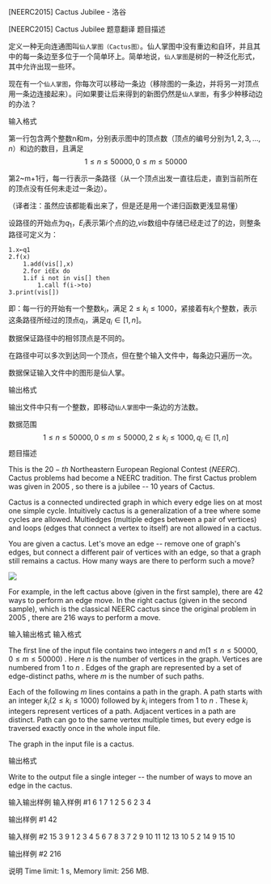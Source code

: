 



[NEERC2015] Cactus Jubilee - 洛谷














[NEERC2015] Cactus Jubilee
题意翻译
题目描述

定义一种无向连通图叫`仙人掌图（Cactus图）`。仙人掌图中没有重边和自环，并且其中的每一条边至多位于一个简单环上。简单地说，`仙人掌图`是树的一种泛化形式，其中允许出现一些环。

现在有一个`仙人掌图`，你每次可以移动一条边（移除图的一条边，并将另一对顶点用一条边连接起来）。问如果要让后来得到的新图仍然是`仙人掌图`，有多少种移动边的办法？

输入格式

第一行包含两个整数n和m，分别表示图中的顶点数（顶点的编号分别为${1,2,3,...,n}$）和边的数目，且满足
$$1≤n≤50000,0≤m≤50000$$

第2~m+1行，每一行表示一条路径（从一个顶点出发一直往后走，直到当前所在的顶点没有任何未走过一条边）。

（译者注：虽然应该都能看出来了，但是还是用一个递归函数更浅显易懂）

设路径的开始点为$q_1$，$E_i$表示第$i$个点的边,$vis$数组中存储已经走过了的边，则整条路径可定义为：
```
1.x←q1
2.f(x)
	1.add(vis[],x)
	2.for i∈Ex do
	1.if i not in vis[] then
		1.call f(i->to)
3.print(vis[])
```
即：每一行的开始有一个整数$k_i$，满足
$2≤k_i≤1000$，紧接着有$k_i$个整数，表示这条路径所经过的顶点$q_i$，满足$q_i∈[1,n]$。

数据保证路径中的相邻顶点是不同的。

在路径中可以多次到达同一个顶点，但在整个输入文件中，每条边只遍历一次。

数据保证输入文件中的图形是仙人掌。

输出格式

输出文件中只有一个整数，即移动`仙人掌图`中一条边的方法数。

数据范围
$$1≤n≤50000,0≤m≤50000,2≤k_i≤1000,q_i∈[1,n]$$
题目描述


This is the $20-th$ Northeastern European Regional Contest $(NEERC).$ Cactus problems had become a NEERC tradition. The first Cactus problem was given in $2005$ , so there is a jubilee -- $10$ years of Cactus.

Cactus is a connected undirected graph in which every edge lies on at most one simple cycle. Intuitively cactus is a generalization of a tree where some cycles are allowed. Multiedges (multiple edges between a pair of vertices) and loops (edges that connect a vertex to itself) are not allowed in a cactus.

You are given a cactus. Let's move an edge -- remove one of graph's edges, but connect a different pair of vertices with an edge, so that a graph still remains a cactus. How many ways are there to perform such a move?

![](https://onlinejudgeimages.s3-ap-northeast-1.amazonaws.com/problem/11737/1.png)

For example, in the left cactus above (given in the first sample), there are $42$ ways to perform an edge move. In the right cactus (given in the second sample), which is the classical NEERC cactus since the original problem in $2005$ , there are $216$ ways to perform a move.


输入输出格式
输入格式



The first line of the input file contains two integers $n$ and $m (1 \le n \le 50 000 , 0 \le m \le 50 000)$ . Here $n$ is the number of vertices in the graph. Vertices are numbered from $1$ to $n$ . Edges of the graph are represented by a set of edge-distinct paths, where $m$ is the number of such paths.

Each of the following $m$ lines contains a path in the graph. A path starts with an integer $k_{i} (2 \le k_{i} \le 1000)$ followed by $k_{i}$ integers from $1$ to $n$ . These $k_{i}$ integers represent vertices of a path. Adjacent vertices in a path are distinct. Path can go to the same vertex multiple times, but every edge is traversed exactly once in the whole input file.

The graph in the input file is a cactus.


输出格式



Write to the output file a single integer -- the number of ways to move an edge in the cactus.


输入输出样例
输入样例 #1
6 1
7 1 2 5 6 2 3 4

输出样例 #1
42

输入样例 #2
15 3
9 1 2 3 4 5 6 7 8 3
7 2 9 10 11 12 13 10
5 2 14 9 15 10

输出样例 #2
216

说明
Time limit: 1 s, Memory limit: 256 MB. 








